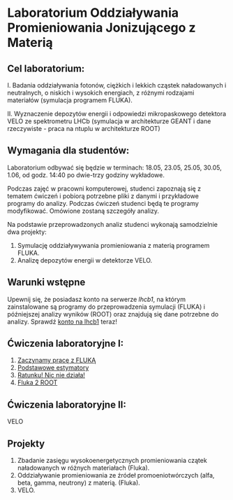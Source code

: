 
# Laboratorium Oddziaływania Promieniowania Jonizującego z Materią

## Cel laboratorium:
   I. Badania oddziaływania fotonów, ciężkich i lekkich cząstek naładowanych i neutralnych, o niskich i wysokich energiach, z różnymi rodzajami materiałów (symulacja programem FLUKA).

   II. Wyznaczenie depozytów energii i odpowiedzi mikropaskowego detektora VELO ze spektrometru LHCb (symulacja w architekturze GEANT i dane rzeczywiste - praca na ntuplu w architekturze ROOT)

## Wymagania dla studentów:
Laboratorium odbywać się będzie w terminach: 18.05, 23.05, 25.05, 30.05, 1.06, od godz. 14:40 po dwie-trzy godziny wykładowe.

Podczas zajęć w pracowni komputerowej, studenci zapoznają się z tematem ćwiczeń i pobiorą potrzebne pliki z danymi i przykładowe programy do analizy.
Podczas ćwiczeń studenci będą te programy modyfikować. Omówione zostaną szczegóły analizy.

Na podstawie przeprowadzonych analiz studenci wykonają samodzielnie dwa projekty:
1. Symulację oddziaływywania promieniowania z materią programem FLUKA.
2. Analizę depozytów energii w detektorze VELO.

## Warunki wstępne 
Upewnij się, że posiadasz konto na serwerze _lhcb1_, na którym zainstalowane są programy do przeprowadzenia symulacji (FLUKA) i późniejszej analizy wyników (ROOT) oraz znajdują się dane potrzebne do analizy. Sprawdź [konto na lhcb1](lhcb1.md) teraz!

## Ćwiczenia laboratoryjne I:
1. [Zaczynamy pracę z FLUKĄ](Start.md)
2. [Podstawowe estymatory](Estymatory.md)
3. [Ratunku! Nic nie działa!](Ratunek.md)
4. [Fluka 2 ROOT](Floot.md)

## Ćwiczenia laboratoryjne II:
VELO 

## Projekty
1. Zbadanie zasięgu wysokoenergetycznych promieniowania czątek naładowanych w różnych materiałach (Fluka).
2. Oddziaływanie promieniowania ze źródeł promoeniotwórczych (alfa, beta, gamma, neutrony) z materią. (Fluka).
3. VELO.

